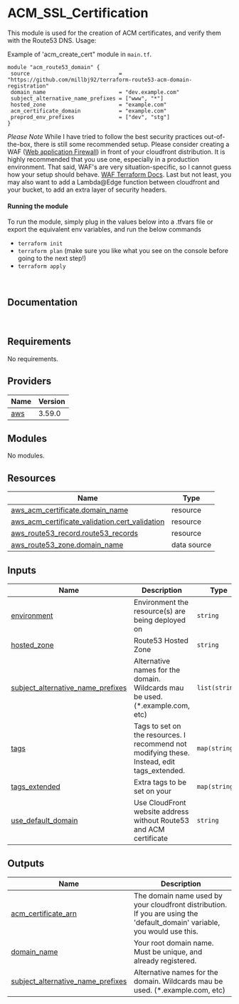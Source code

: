 # ACM_SSL_Certification

This module is used for the creation of ACM certificates, and verify them with the Route53 DNS.
 Usage:

 Example of 'acm_create_cert" module in `main.tf`.

 ```hcl
module "acm_route53_domain" {
  source                            = "https://github.com/millbj92/terraform-route53-acm-domain-registration"
  domain_name                       = "dev.example.com"
  subject_alternative_name_prefixes = ["www", "*"]
  hosted_zone                       = "example.com"
  acm_certificate_domain            = "example.com"
  preprod_env_prefixes              = ["dev", "stg"]
}
 ```

*Please Note* While I have tried to follow the best security practices out-of-the-box, there is still some recommended setup. Please consider creating a WAF ([Web application Firewall](https://aws.amazon.com/waf/)) in front of your cloudfront distribution. It is highly recommended that you use one, especially in a production environment. That said, WAF's are very situation-specific, so I cannot guess how your setup should behave.
 [WAF Terraform Docs](https://registry.terraform.io/providers/hashicorp/aws/latest/docs/resources/wafv2_web_acl). Last but not least, you may also want to add a Lambda@Edge function between cloudfront and your bucket, to add an extra layer of security headers.

   #### Running the module

 To run the module, simply plug in the values below into a .tfvars file or export the equivalent env variables, and run the below commands

   - `terraform init`
   - `terraform plan` (make sure you like what you see on the console before going to the next step!)
   - `terraform apply`

&nbsp;
## Documentation
&nbsp;
<!-- BEGINNING OF PRE-COMMIT-TERRAFORM DOCS HOOK -->
## Requirements

No requirements.

## Providers

| Name | Version |
|------|---------|
| <a name="provider_aws"></a> [aws](#provider\_aws) | 3.59.0 |

## Modules

No modules.

## Resources

| Name | Type |
|------|------|
| [aws_acm_certificate.domain_name](https://registry.terraform.io/providers/hashicorp/aws/latest/docs/resources/acm_certificate) | resource |
| [aws_acm_certificate_validation.cert_validation](https://registry.terraform.io/providers/hashicorp/aws/latest/docs/resources/acm_certificate_validation) | resource |
| [aws_route53_record.route53_records](https://registry.terraform.io/providers/hashicorp/aws/latest/docs/resources/route53_record) | resource |
| [aws_route53_zone.domain_name](https://registry.terraform.io/providers/hashicorp/aws/latest/docs/data-sources/route53_zone) | data source |

## Inputs

| Name | Description | Type | Default | Required |
|------|-------------|------|---------|:--------:|
| <a name="input_environment"></a> [environment](#input\_environment) | Environment the resource(s) are being deployed on | `string` | n/a | yes |
| <a name="input_hosted_zone"></a> [hosted\_zone](#input\_hosted\_zone) | Route53 Hosted Zone | `string` | `null` | no |
| <a name="input_subject_alternative_name_prefixes"></a> [subject\_alternative\_name\_prefixes](#input\_subject\_alternative\_name\_prefixes) | Alternative names for the domain. Wildcards mau be used. (*.example.com, etc) | `list(string)` | <pre>[<br>  "www",<br>  "*",<br>  "dev",<br>  "stg"<br>]</pre> | no |
| <a name="input_tags"></a> [tags](#input\_tags) | Tags to set on the resources. I recommend not modifying these. Instead, edit tags\_extended. | `map(string)` | <pre>{<br>  "info:moduleRepo": "https://github.com/millbj92/terraform-aws-route53-acm-domain-registration",<br>  "info:terraform": "true",<br>  "info:terraformModule": "millbj92/route53-acm-custom-domain/aws"<br>}</pre> | no |
| <a name="input_tags_extended"></a> [tags\_extended](#input\_tags\_extended) | Extra tags to be set on your | `map(string)` | `{}` | no |
| <a name="input_use_default_domain"></a> [use\_default\_domain](#input\_use\_default\_domain) | Use CloudFront website address without Route53 and ACM certificate | `string` | `false` | no |

## Outputs

| Name | Description |
|------|-------------|
| <a name="output_acm_certificate_arn"></a> [acm\_certificate\_arn](#output\_acm\_certificate\_arn) | The domain name used by your cloudfront distribution. If you are using the 'default\_domain' variable, you would use this. |
| <a name="output_domain_name"></a> [domain\_name](#output\_domain\_name) | Your root domain name. Must be unique, and already registered. |
| <a name="output_subject_alternative_name_prefixes"></a> [subject\_alternative\_name\_prefixes](#output\_subject\_alternative\_name\_prefixes) | Alternative names for the domain. Wildcards mau be used. (*.example.com, etc) |
<!-- END OF PRE-COMMIT-TERRAFORM DOCS HOOK -->